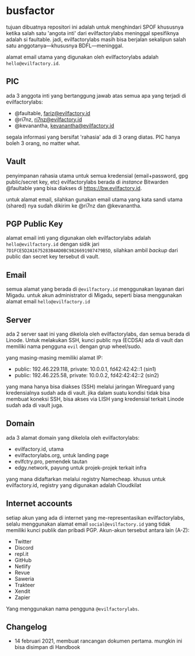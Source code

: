 # busfactor

tujuan dibuatnya repositori ini adalah untuk menghindari SPOF khususnya ketika salah satu 'angota inti'
dari evilfactorylabs meninggal spesifiknya adalah si faultable. jadi, evilfactorylabs masih bisa berjalan
sekalipun salah satu anggotanya—khususnya BDFL—meninggal.

alamat email utama yang digunakan oleh evilfactorylabs adalah `hello@evilfactory.id`.

## PIC

ada 3 anggota inti yang bertanggung jawab atas semua apa yang terjadi di evilfactorylabs:

- @faultable, fariz@evilfactory.id
- @ri7nz, ri7nz@evilfactory.id
- @kevanantha, kevanantha@evilfactory.id

segala informasi yang bersifat 'rahasia' ada di 3 orang diatas. PIC hanya boleh 3 orang, no matter what.

## Vault

penyimpanan rahasia utama untuk semua kredensial (email+password, gpg public/secret key, etc) evilfactorylabs
berada di *instance* Bitwarden @faultable yang bisa diakses di https://bw.evilfactory.id.

untuk alamat email, silahkan gunakan email utama yang kata sandi utama (shared) nya sudah
dikirim ke @ri7nz dan @kevanantha.

## PGP Public Key

alamat email inti yang digunakan oleh evilfactorylabs adalah `hello@evilfactory.id` dengan sidik jari
`7D1FCE5D2A1675283B4AD0BC9826691987479B5D`, silahkan ambil *backup* dari public dan secret key tersebut di vault.

## Email

semua alamat yang berada di `@evilfactory.id` menggunakan layanan dari Migadu. untuk akun administrator di Migadu,
seperti biasa menggunakan alamat email `hello@evilfactory.id`

## Server

ada 2 server saat ini yang dikelola oleh evilfactorylabs, dan semua berada di Linode. Untuk melakukan SSH, kunci
public nya (ECDSA) ada di vault dan memiliki nama pengguna `evil` dengan grup wheel/sudo.

yang masing-masing memiliki alamat IP:

- public: 192.46.229.118, private: 10.0.0.1, fd42:42:42::1 (sin1)
- public: 192.46.225.58, private: 10.0.0.2, fd42:42:42::2 (sin2)

yang mana hanya bisa diakses (SSH) melalui jaringan Wireguard yang kredensialnya sudah ada di vault. jika dalam suatu
kondisi tidak bisa membuat koneksi SSH, bisa akses via LISH yang kredensial terkait Linode sudah ada di vault juga.

## Domain

ada 3 alamat domain yang dikelola oleh evilfactorylabs:

- evilfactory.id, utama
- evilfactorylabs.org, untuk landing page
- evlfctry.pro, pemendek tautan
- edgy.network, payung untuk projek-projek terkait infra

yang mana didaftarkan melalui registry Namecheap. khusus untuk evilfactory.id, registry yang digunakan
adalah Cloudkilat

## Internet accounts

setiap akun yang ada di internet yang me-representasikan evilfactorylabs, selalu menggunakan alamat
email `social@evilfactory.id` yang tidak memiliki kunci publik dan pribadi PGP. Akun-akun tersebut antara lain (A-Z):

- Twitter
- Discord
- repl.it
- GitHub
- Netlify
- Revue
- Saweria
- Trakteer
- Xendit
- Zapier

Yang menggunakan nama pengguna `@evilfactorylabs`.

## Changelog

- 14 februari 2021, membuat rancangan dokumen pertama. mungkin ini bisa disimpan di Handbook

